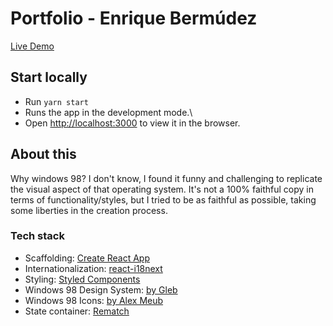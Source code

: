 # Portfolio - Enrique Bermúdez

[Live Demo](https://enbermudas.github.io/portfolio)

## Start locally

- Run `yarn start`
- Runs the app in the development mode.\
- Open [http://localhost:3000](http://localhost:3000) to view it in the browser.

## About this

Why windows 98? I don't know, I found it funny and challenging to replicate the visual aspect of that operating system. It's not a 100% faithful copy in terms of functionality/styles, but I tried to be as faithful as possible, taking some liberties in the creation process.

### Tech stack

- Scaffolding: [Create React App](https://create-react-app.dev/)
- Internationalization: [react-i18next](https://react.i18next.com/)
- Styling: [Styled Components](https://styled-components.com/)
- Windows 98 Design System: [by Gleb](https://www.figma.com/community/file/769712367097929855)
- Windows 98 Icons: [by Alex Meub](https://win98icons.alexmeub.com/)
- State container: [Rematch](https://rematchjs.org/)
